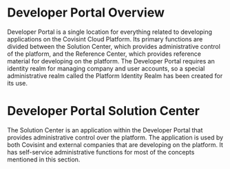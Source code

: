 # Developer Portal Overview
Developer Portal is a single location for everything related to developing applications on the Covisint Cloud Platform.  Its primary functions are divided between the Solution Center, which provides administrative control of the platform, and the Reference Center, which provides reference material for developing on the platform.  The Developer Portal requires an identity realm for managing company and user accounts, so a special administrative realm called the Platform Identity Realm has been created for its use.

# Developer Portal Solution Center
The Solution Center is an application within the Developer Portal that provides administrative control over the platform.  The application is used by both Covisint and external companies that are developing on the platform. It has self-service administrative functions for most of the concepts mentioned in this section.



